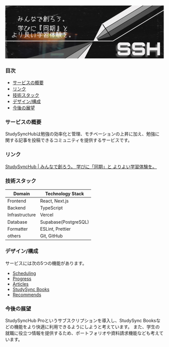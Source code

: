 ![Study Sync Hub](public/images/header5.png)

### 目次

- [サービスの概要](#サービスの概要)
- [リンク](#リンク)
- [技術スタック](#技術スタック)
- [デザイン/構成](#デザイン/構成)
- [今後の展望](#今後の展望)

### サービスの概要

StudySyncHubは勉強の効率化と管理、モチベーションの上昇に加え、勉強に関する記事を投稿できるコミュニティを提供するサービスです。

### リンク

[StudySyncHub | みんなで創ろう。
学びに「同期」と
よりよい学習体験を。](https://studysynchub.vercel.app)

### 技術スタック

| Domain         | Technology Stack              |
| -------------- | ----------------------------- |
| Frontend       | React, Next.js                |
| Backend        | TypeScript                    |
| Infrastructure | Vercel                        |
| Database       | Supabase(PostgreSQL)          |
| Formatter      | ESLint, Prettier              |
| others         | Git, GitHub                   |

### デザイン/構成

サービスには次の5つの機能があります。

- [Scheduling]()
- [Progress]()
- [Articles]()
- [StudySync Books]()
- [Recommends]()

<!--- なんとなく勉強不足なので勉強してから書く --->

### 今後の展望

StudySyncHub Proというサブスクリプションを導入し、StudySync Booksなどの機能をより快適に利用できるようにしようと考えています。
また、学生の就職に役立つ情報を提供するため、ポートフォリオや資料請求機能なども考えています。
